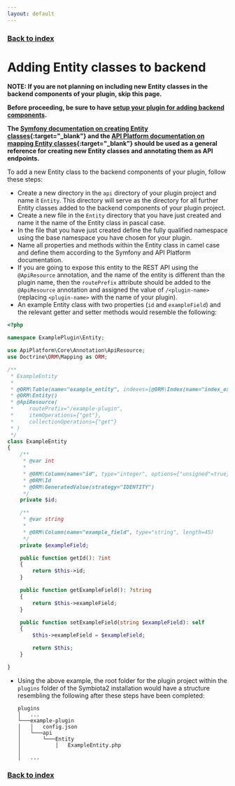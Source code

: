 ```yaml
---
layout: default
---
```


### [Back to index](./index.html)

# Adding Entity classes to backend

**NOTE: If you are not planning on including new Entity classes in the backend components of your plugin, skip this page.**

**Before proceeding, be sure to have [setup your plugin for adding backend components](./backend-initial-setup.html).**

**The [Symfony documentation on creating Entity classes](https://symfony.com/doc/current/doctrine.html#creating-an-entity-class){:target="_blank"} 
  and the [API Platform documentation on mapping Entity classes](https://api-platform.com/docs/core/getting-started/#mapping-the-entities){:target="_blank"} 
  should be used as a general reference for creating new Entity classes and annotating them as API endpoints.**

To add a new Entity class to the backend components of your plugin, follow these steps:
- Create a new directory in the `api` directory of your plugin project and name it `Entity`. This directory will serve as the 
  directory for all further Entity classes added to the backend components of your plugin project.
- Create a new file in the `Entity` directory that you have just created and name it the name of the Entity class in pascal case.
- In the file that you have just created define the fully qualified namespace using the base namespace you have chosen for 
  your plugin.
- Name all properties and methods within the Entity class in camel case and define them according to the Symfony and 
  API Platform documentation.
- If you are going to expose this entity to the REST API using the `@ApiResource` annotation, and the name of the entity 
  is different than the plugin name, then the `routePrefix` attribute should be added to the `@ApiResource` annotation and 
  assigned the value of `/<plugin-name>` (replacing `<plugin-name>` with the name of your plugin).
- An example Entity class with two properties (`id` and `exampleField`) and the relevant getter and setter methods would 
  resemble the following:

```php
<?php

namespace ExamplePlugin\Entity;

use ApiPlatform\Core\Annotation\ApiResource;
use Doctrine\ORM\Mapping as ORM;

/**
 * ExampleEntity
 *
 * @ORM\Table(name="example_entity", indexes={@ORM\Index(name="index_example_field", columns={"example_field"})})
 * @ORM\Entity()
 * @ApiResource(
 *     routePrefix="/example-plugin",
 *     itemOperations={"get"},
 *     collectionOperations={"get"}
 * )
 */
class ExampleEntity
{
    /**
     * @var int
     *
     * @ORM\Column(name="id", type="integer", options={"unsigned"=true})
     * @ORM\Id
     * @ORM\GeneratedValue(strategy="IDENTITY")
     */
    private $id;

    /**
     * @var string
     *
     * @ORM\Column(name="example_field", type="string", length=45)
     */
    private $exampleField;

    public function getId(): ?int
    {
        return $this->id;
    }

    public function getExampleField(): ?string
    {
        return $this->exampleField;
    }

    public function setExampleField(string $exampleField): self
    {
        $this->exampleField = $exampleField;

        return $this;
    }

}
```

- Using the above example, the root folder for the plugin project within the `plugins` folder of the Symbiota2 installation 
    would have a structure resembling the following after these steps have been completed:
    ```
    plugins
    │   ...
    └───example-plugin
    │   │   config.json
    │   └───api
    │       └───Entity
    │           │   ExampleEntity.php
    │   
    │   ...
    ```

### [Back to index](./index.html)

